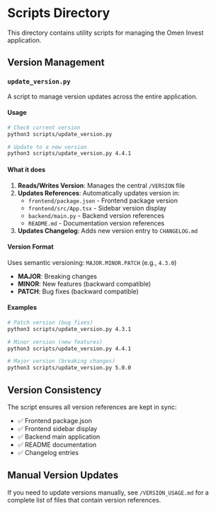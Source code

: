 # Scripts Directory

This directory contains utility scripts for managing the Omen Invest application.

## Version Management

### `update_version.py`

A script to manage version updates across the entire application.

#### Usage

```bash
# Check current version
python3 scripts/update_version.py

# Update to a new version
python3 scripts/update_version.py 4.4.1
```

#### What it does

1. **Reads/Writes Version**: Manages the central `/VERSION` file
2. **Updates References**: Automatically updates version in:
   - `frontend/package.json` - Frontend package version
   - `frontend/src/App.tsx` - Sidebar version display
   - `backend/main.py` - Backend version references
   - `README.md` - Documentation version references
3. **Updates Changelog**: Adds new version entry to `CHANGELOG.md`

#### Version Format

Uses semantic versioning: `MAJOR.MINOR.PATCH` (e.g., `4.3.0`)

- **MAJOR**: Breaking changes
- **MINOR**: New features (backward compatible)
- **PATCH**: Bug fixes (backward compatible)

#### Examples

```bash
# Patch version (bug fixes)
python3 scripts/update_version.py 4.3.1

# Minor version (new features)
python3 scripts/update_version.py 4.4.1

# Major version (breaking changes)
python3 scripts/update_version.py 5.0.0
```

## Version Consistency

The script ensures all version references are kept in sync:

- ✅ Frontend package.json
- ✅ Frontend sidebar display
- ✅ Backend main application
- ✅ README documentation
- ✅ Changelog entries

## Manual Version Updates

If you need to update versions manually, see `/VERSION_USAGE.md` for a complete list of files that contain version references.
